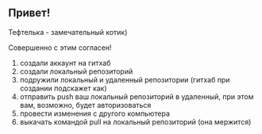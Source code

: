 ## Привет!

Тефтелька - замечательный котик)

Совершенно с этим согласен!

1. создали аккаунт на гитхаб
2. создали локальный репозиторий
3. подружили локальный и удаленный репозитории (гитхаб при создании подскажет как)
4. отправить push ваш локальный репозиторий в удаленный, при этом вам, возможно, будет авторизоваться
5. провести изменения с другого компьютера
6. выкачать командой pull на локальный репозиторий (она мержится)
